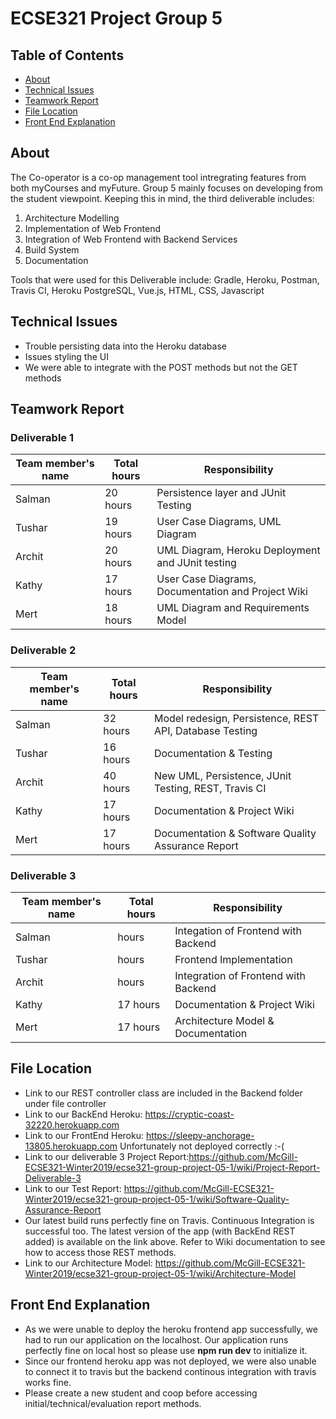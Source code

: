 # ECSE321 Project Group 5

## Table of Contents
* [About](#about)
* [Technical Issues](#technical-issues)
* [Teamwork Report](#teamwork-report)
* [File Location](#file-location)
* [Front End Explanation](#front-end-explanation)



## About
The Co-operator is a co-op management tool intregrating features from both myCourses and myFuture. Group 5 mainly focuses on developing from the student viewpoint. Keeping this in mind, the third deliverable includes: 

1. Architecture Modelling
2. Implementation of Web Frontend
3. Integration of Web Frontend with Backend Services
4. Build System
5. Documentation

Tools that were used for this Deliverable include: Gradle, Heroku, Postman, Travis CI, Heroku PostgreSQL, Vue.js, HTML, CSS, Javascript

## Technical Issues
- Trouble persisting data into the Heroku database
- Issues styling the UI 
- We were able to integrate with the POST methods but not the GET methods

## Teamwork Report
### Deliverable 1

|Team member's name|Total hours|Responsibility          |
|------------------|-----------|----------------------- |
|Salman            |   20 hours|Persistence layer and JUnit Testing |
|Tushar            |   19 hours|User Case Diagrams, UML Diagram |
|Archit            |   20 hours|UML Diagram, Heroku Deployment and JUnit testing         |
|Kathy             |   17 hours|User Case Diagrams, Documentation and Project Wiki        |
|Mert              |   18 hours|UML Diagram and Requirements Model                        |

### Deliverable 2

|Team member's name|Total hours|Responsibility          |
|------------------|-----------|----------------------- |
|Salman            |   32 hours|Model redesign, Persistence, REST API, Database Testing  |
|Tushar            |   16 hours|Documentation & Testing |
|Archit            |   40 hours|New UML, Persistence, JUnit Testing, REST, Travis CI |
|Kathy             |   17 hours|Documentation & Project Wiki  |
|Mert              |   17 hours|Documentation & Software Quality Assurance Report         |

### Deliverable 3

|Team member's name|Total hours|Responsibility          |
|------------------|-----------|----------------------- |
|Salman            |    hours|Integation of Frontend with Backend  |
|Tushar            |    hours|Frontend Implementation |
|Archit            |    hours|Integration of Frontend with Backend  |
|Kathy             |   17 hours|Documentation & Project Wiki  |
|Mert              |   17 hours|Architecture Model & Documentation         |

## File Location 
- Link to our REST controller class are included in the Backend folder under file controller
- Link to our BackEnd Heroku: https://cryptic-coast-32220.herokuapp.com
- Link to our FrontEnd Heroku: https://sleepy-anchorage-13805.herokuapp.com Unfortunately not deployed correctly :-( 
- Link to our deliverable 3 Project Report:https://github.com/McGill-ECSE321-Winter2019/ecse321-group-project-05-1/wiki/Project-Report-Deliverable-3
- Link to our Test Report: https://github.com/McGill-ECSE321-Winter2019/ecse321-group-project-05-1/wiki/Software-Quality-Assurance-Report
- Our latest build runs perfectly fine on Travis. Continuous Integration is successful too. The latest version of the app (with BackEnd REST added) is available on the link above. Refer to Wiki documentation to see how to access those REST methods. 
- Link to our Architecture Model: https://github.com/McGill-ECSE321-Winter2019/ecse321-group-project-05-1/wiki/Architecture-Model

## Front End Explanation
 - As we were unable to deploy the heroku frontend app successfully, we had to run our application on the localhost. Our application runs
 perfectly fine on local host so please use **npm run dev** to initialize it. 
 - Since our frontend heroku app was not deployed, we were also unable to connect it to travis but the backend continous integration with travis works fine.
 - Please create a new student and coop before accessing initial/technical/evaluation report methods. 
 
